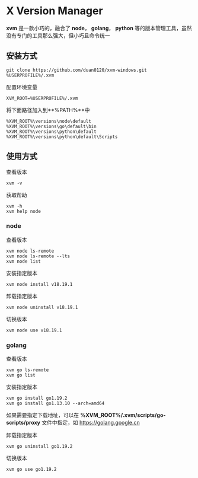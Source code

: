 # X Version Manager

**xvm** 是一款小巧的，融合了 **node**， **golang**， **python** 等的版本管理工具，虽然没有专门的工具那么强大，但小巧且命令统一

## 安装方式

```
git clone https://github.com/duan0120/xvm-windows.git %USERPROFILE%/.xvm
```

配置环境变量

```
XVM_ROOT=%USERPROFILE%/.xvm
```
将下面路径加入到**%PATH%**中

```
%XVM_ROOT%\versions\node\default
%XVM_ROOT%\versions\go\default\bin
%XVM_ROOT%\versions\python\default
%XVM_ROOT%\versions\python\default\Scripts
```

## 使用方式

查看版本

```
xvm -v
```

获取帮助

```
xvm -h
xvm help node
```

### node

查看版本

```
xvm node ls-remote
xvm node ls-remote --lts
xvm node list
```

安装指定版本

```
xvm node install v18.19.1
```

卸载指定版本

```
xvm node uninstall v18.19.1
```

切换版本

```
xvm node use v18.19.1
```

### golang

查看版本

```
xvm go ls-remote
xvm go list
```

安装指定版本

```
xvm go install go1.19.2
xvm go install go1.13.10 --arch=amd64
```

如果需要指定下载地址，可以在 **%XVM_ROOT%/.xvm/scripts/go-scripts/proxy** 文件中指定，如 https://golang.google.cn

卸载指定版本

```
xvm go uninstall go1.19.2
```

切换版本

```
xvm go use go1.19.2
```